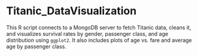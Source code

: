 # Titanic_DataVisualization
This R script connects to a MongoDB server to fetch Titanic data, cleans it, and visualizes survival rates by gender, passenger class, and age distribution using `ggplot2`. It also includes plots of age vs. fare and average age by passenger class.
